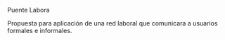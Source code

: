 Puente Labora

Propuesta para aplicación de una red laboral que comunicara a usuarios formales e informales.
